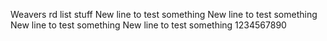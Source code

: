 Weavers rd list stuff
New line to test something
New line to test something
New line to test something
New line to test something 1234567890
